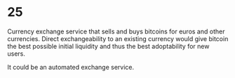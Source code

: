 # 25

Currency exchange service that sells and buys bitcoins for euros and other currencies. Direct exchangeability to an existing currency would give bitcoin the best possible initial liquidity and thus the best adoptability for new users.

It could be an automated exchange service.